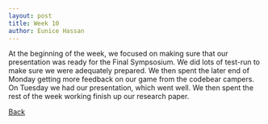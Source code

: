```yaml
---
layout: post
title: Week 10
author: Eunice Hassan
---
```


At the beginning of the week, we focused on making sure that our presentation was ready for the Final Sympsosium. 
We did lots of test-run to make sure we were adequately prepared. We then spent the later end of Monday getting more feedback on our game from the codebear campers. On Tuesday we had our presentation, which went well. We then spent the rest of the week working finish up our research paper. 

[Back](./my-blog.html)

